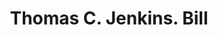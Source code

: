 ---
doi: 10.7916/D89W1SPN
date_other: '1900'
date_other_textual: 1900-1909
form: printed ephemera
genre:
- Invoices
name:
- Thomas C. Jenkins
object_in_context_url: https://biggert.cul.columbia.edu/items/view/ave_biggert_01494
subject_hierarchical_geographic:
- Pittsburgh, Pennsylvania, United States
subject_name:
- Thomas C. Jenkins
title: Thomas C. Jenkins. Bill
sort_title: Thomas C. Jenkins. Bill
call_number: ave_biggert_01494
coordinates:
- 40.439722222222215,-79.97638888888889
pid: ave_biggert_01494
identifiers: ave_biggert_01494
thumbnail: https://derivativo-2.library.columbia.edu/iiif/2/ldpd:344038/full/!256,256/0/native.jpg
permalink: /biggert/ave_biggert_01494/
layout: iiif-image-page
---